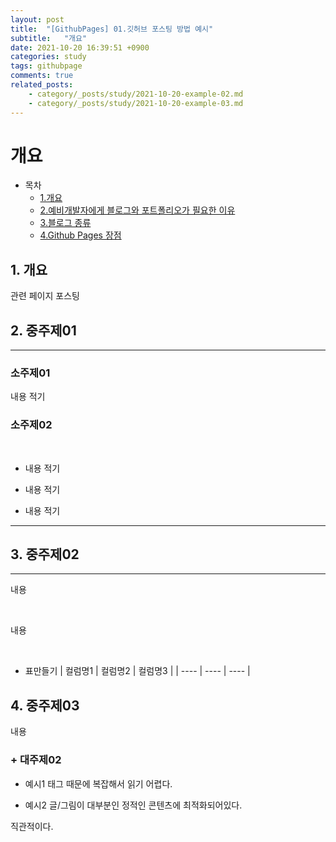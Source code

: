 ```yaml
---
layout: post
title:  "[GithubPages] 01.깃허브 포스팅 방법 예시"
subtitle:   "개요"
date: 2021-10-20 16:39:51 +0900
categories: study
tags: githubpage
comments: true
related_posts:
    - category/_posts/study/2021-10-20-example-02.md
    - category/_posts/study/2021-10-20-example-03.md
---
```


# 개요

- 목차
    - [1.개요](#개요)
    - [2.예비개발자에게 블로그와 포트폴리오가 필요한 이유](#2.예비개발자에게-블로그와-포트폴리오가-필요한-이유)
    - [3.블로그 종류](#3.블로그-종류)
    - [4.Github Pages 장점](#4.Github-Pages-장점)

## 1. 개요
관련 페이지 포스팅


## 2. 중주제01
---
<!-- ![그림1](../../../../assets/img/..){: width="400" height="400} -->

### 소주제01
내용 적기


### 소주제02
​

- 내용 적기

- 내용 적기

- 내용 적기

***

## 3. 중주제02
---
내용

​

내용

​

- 표만들기
| 컬럼명1 | 컬럼명2 | 컬럼명3 |
| ---- | ---- | ---- |

## 4. 중주제03

내용

### + 대주제02

* 예시1
태그 때문에 복잡해서 읽기 어렵다.

<!-- ![그림1](.../../../../assets/img/..){: width="400" height="400} -->

* 예시2
글/그림이 대부분인 정적인 콘텐츠에 최적화되어있다.

직관적이다.

<!-- ![그림2](../../../../assets/img/..){: width="400" height="400} -->
